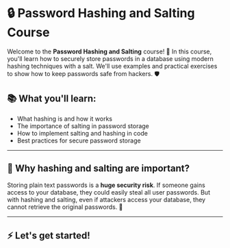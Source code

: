 # 🔒 Password Hashing and Salting Course

Welcome to the **Password Hashing and Salting** course! 🚀 In this course, you'll learn how to securely store passwords in a database using modern hashing techniques with a salt. We'll use examples and practical exercises to show how to keep passwords safe from hackers. 🛡️

## 📚 What you'll learn:
- What hashing is and how it works
- The importance of salting in password storage
- How to implement salting and hashing in code
- Best practices for secure password storage

---

## 🔑 Why hashing and salting are important?

Storing plain text passwords is a **huge security risk**. If someone gains access to your database, they could easily steal all user passwords. But with hashing and salting, even if attackers access your database, they cannot retrieve the original passwords. 🔐

---

## ⚡ Let's get started!
